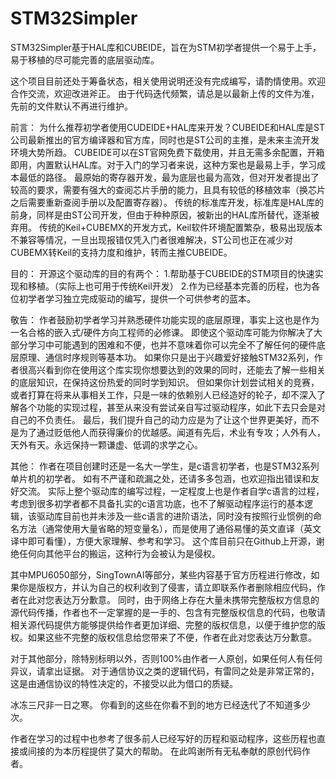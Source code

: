 # STM32Simpler
  STM32Simpler基于HAL库和CUBEIDE，旨在为STM初学者提供一个易于上手，易于移植的尽可能完善的底层驱动库。

  这个项目目前还处于筹备状态，相关使用说明还没有完成编写，请酌情使用。欢迎合作交流，欢迎改进斧正。
  由于代码迭代频繁，请总是以最新上传的文件为准，先前的文件默认不再进行维护。

前言：
  为什么推荐初学者使用CUDEIDE+HAL库来开发？CUBEIDE和HAL库是ST公司最新推出的官方编译器和官方库，同时也是ST公司的主推，是未来主流开发环境大势所趋。
  CUBEIDE可以在ST官网免费下载使用，并且无需多余配置，开箱即用，内置默认HAL库。对于入门的学习者来说，这种方案也是最易上手，学习成本最低的路径。
  最原始的寄存器开发，最为底层也最为高效，但对开发者提出了较高的要求，需要有强大的查阅芯片手册的能力，且具有较低的移植效率（换芯片之后需要重新查阅手册以及配置寄存器）。
  传统的标准库开发，标准库是HAL库的前身，同样是由ST公司开发，但由于种种原因，被新出的HAL库所替代，逐渐被弃用。
  传统的Keil+CUBEMX的开发方式，Keil软件环境配置繁杂，极易出现版本不兼容等情况，一旦出现报错仅凭入门者很难解决，ST公司也正在减少对CUBEMX转Keil的支持力度和维护，转而主推CUBEIDE。
  
目的：
  开源这个驱动库的目的有两个：
  1.帮助基于CUBEIDE的STM项目的快速实现和移植。（实际上也可用于传统Keil开发）
  2.作为已经基本完善的历程，也为各位初学者学习独立完成驱动的编写，提供一个可供参考的蓝本。

敬告：
  作者鼓励初学者学习并熟悉硬件功能实现的底层原理，事实上这也是作为一名合格的嵌入式/硬件方向工程师的必修课。
  即使这个驱动库可能为你解决了大部分学习中可能遇到的困难和不便，也并不意味着你可以完全不了解任何的硬件底层原理、通信时序规则等基本功。
  如果你只是出于兴趣爱好接触STM32系列，作者很高兴看到你在使用这个库实现你想要达到的效果的同时，还能去了解一些相关的底层知识，在保持这份热爱的同时学到知识。
  但如果你计划尝试相关的竞赛，或者打算在将来从事相关工作，只是一味的依赖别人已经造好的轮子，却不深入了解各个功能的实现过程，甚至从来没有尝试亲自写过驱动程序，如此下去只会是对自己的不负责任。
  最后，我们提升自己的动力应是为了让这个世界更美好，而不是为了通过贬低他人而获得廉价的优越感。闻道有先后，术业有专攻；人外有人，天外有天。永远保持一颗谦虚、低调的求学之心。

其他：
  作者在项目创建时还是一名大一学生，是c语言初学者，也是STM32系列单片机的初学者。
  如有不严谨和疏漏之处，还请多多包涵，也欢迎指出错误和友好交流。
  实际上整个驱动库的编写过程，一定程度上也是作者自学c语言的过程，
  考虑到很多初学者都不具备扎实的c语言功底，也不了解驱动程序运行的基本逻辑，该驱动库目前也并未涉及一些c语言的进阶语法，同时没有按照行业惯例的命名方法（通常使用大量省略的短变量名），而是使用了通俗易懂的英文直译（英文译中即可看懂），方便大家理解、参考和学习。
  这个库目前只在Github上开源，谢绝任何向其他平台的搬运，这种行为会被认为是侵权。
  
  其中MPU6050部分，SingTownAI等部分，某些内容基于官方历程进行修改，如果你是版权方，并认为自己的权利收到了侵害，请立即联系作者删除相应代码，作者在此对您表达万分歉意。
  同时，由于网络上存在大量未携带完整版权方信息的源代码传播，作者也不一定掌握的是一手的、包含有完整版权信息的代码，也敬请相关源代码提供方能够提供给作者更加详细、完整的版权信息，以便于维护您的版权。如果这些不完整的版权信息给您带来了不便，作者在此对您表达万分歉意。
  
  对于其他部分，除特别标明以外，否则100%由作者一人原创，如果任何人有任何异议，请拿出证据。
  对于通信协议之类的逻辑代码，有雷同之处是非常正常的，这是由通信协议的特性决定的，不接受以此为借口的质疑。


冰冻三尺非一日之寒。
你看到的这些在你看不到的地方已经迭代了不知道多少次。

作者在学习的过程中也参考了很多前人已经写好的历程和驱动程序，这些历程也直接或间接的为本历程提供了莫大的帮助。
在此鸣谢所有无私奉献的原创代码作者。
